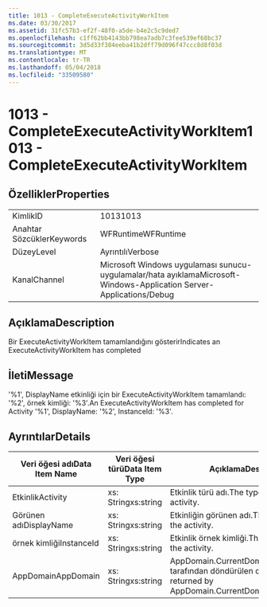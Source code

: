 ```yaml
---
title: 1013 - CompleteExecuteActivityWorkItem
ms.date: 03/30/2017
ms.assetid: 31fc57b3-ef2f-48f0-a5de-b4e2c5c9ded7
ms.openlocfilehash: c1ff62bb4143bb798ea7adb7c3fee539ef68bc37
ms.sourcegitcommit: 3d5d33f384eeba41b2dff79d096f47ccc8d8f03d
ms.translationtype: MT
ms.contentlocale: tr-TR
ms.lasthandoff: 05/04/2018
ms.locfileid: "33509580"
---
```

# <a name="1013---completeexecuteactivityworkitem"></a><span data-ttu-id="4230f-102">1013 - CompleteExecuteActivityWorkItem</span><span class="sxs-lookup"><span data-stu-id="4230f-102">1013 - CompleteExecuteActivityWorkItem</span></span>
## <a name="properties"></a><span data-ttu-id="4230f-103">Özellikler</span><span class="sxs-lookup"><span data-stu-id="4230f-103">Properties</span></span>  
  
|||  
|-|-|  
|<span data-ttu-id="4230f-104">Kimlik</span><span class="sxs-lookup"><span data-stu-id="4230f-104">ID</span></span>|<span data-ttu-id="4230f-105">1013</span><span class="sxs-lookup"><span data-stu-id="4230f-105">1013</span></span>|  
|<span data-ttu-id="4230f-106">Anahtar Sözcükler</span><span class="sxs-lookup"><span data-stu-id="4230f-106">Keywords</span></span>|<span data-ttu-id="4230f-107">WFRuntime</span><span class="sxs-lookup"><span data-stu-id="4230f-107">WFRuntime</span></span>|  
|<span data-ttu-id="4230f-108">Düzey</span><span class="sxs-lookup"><span data-stu-id="4230f-108">Level</span></span>|<span data-ttu-id="4230f-109">Ayrıntılı</span><span class="sxs-lookup"><span data-stu-id="4230f-109">Verbose</span></span>|  
|<span data-ttu-id="4230f-110">Kanal</span><span class="sxs-lookup"><span data-stu-id="4230f-110">Channel</span></span>|<span data-ttu-id="4230f-111">Microsoft Windows uygulaması sunucu-uygulamalar/hata ayıklama</span><span class="sxs-lookup"><span data-stu-id="4230f-111">Microsoft-Windows-Application Server-Applications/Debug</span></span>|  
  
## <a name="description"></a><span data-ttu-id="4230f-112">Açıklama</span><span class="sxs-lookup"><span data-stu-id="4230f-112">Description</span></span>  
 <span data-ttu-id="4230f-113">Bir ExecuteActivityWorkItem tamamlandığını gösterir</span><span class="sxs-lookup"><span data-stu-id="4230f-113">Indicates an ExecuteActivityWorkItem has completed</span></span>  
  
## <a name="message"></a><span data-ttu-id="4230f-114">İleti</span><span class="sxs-lookup"><span data-stu-id="4230f-114">Message</span></span>  
 <span data-ttu-id="4230f-115">'%1', DisplayName etkinliği için bir ExecuteActivityWorkItem tamamlandı: '%2', örnek kimliği: '%3'.</span><span class="sxs-lookup"><span data-stu-id="4230f-115">An ExecuteActivityWorkItem has completed for Activity '%1', DisplayName: '%2', InstanceId: '%3'.</span></span>  
  
## <a name="details"></a><span data-ttu-id="4230f-116">Ayrıntılar</span><span class="sxs-lookup"><span data-stu-id="4230f-116">Details</span></span>  
  
|<span data-ttu-id="4230f-117">Veri öğesi adı</span><span class="sxs-lookup"><span data-stu-id="4230f-117">Data Item Name</span></span>|<span data-ttu-id="4230f-118">Veri öğesi türü</span><span class="sxs-lookup"><span data-stu-id="4230f-118">Data Item Type</span></span>|<span data-ttu-id="4230f-119">Açıklama</span><span class="sxs-lookup"><span data-stu-id="4230f-119">Description</span></span>|  
|--------------------|--------------------|-----------------|  
|<span data-ttu-id="4230f-120">Etkinlik</span><span class="sxs-lookup"><span data-stu-id="4230f-120">Activity</span></span>|<span data-ttu-id="4230f-121">xs: String</span><span class="sxs-lookup"><span data-stu-id="4230f-121">xs:string</span></span>|<span data-ttu-id="4230f-122">Etkinlik türü adı.</span><span class="sxs-lookup"><span data-stu-id="4230f-122">The type name of the activity.</span></span>|  
|<span data-ttu-id="4230f-123">Görünen adı</span><span class="sxs-lookup"><span data-stu-id="4230f-123">DisplayName</span></span>|<span data-ttu-id="4230f-124">xs: String</span><span class="sxs-lookup"><span data-stu-id="4230f-124">xs:string</span></span>|<span data-ttu-id="4230f-125">Etkinliğin görünen adı.</span><span class="sxs-lookup"><span data-stu-id="4230f-125">The display name of the activity.</span></span>|  
|<span data-ttu-id="4230f-126">örnek kimliği</span><span class="sxs-lookup"><span data-stu-id="4230f-126">InstanceId</span></span>|<span data-ttu-id="4230f-127">xs: String</span><span class="sxs-lookup"><span data-stu-id="4230f-127">xs:string</span></span>|<span data-ttu-id="4230f-128">Etkinlik örnek kimliği.</span><span class="sxs-lookup"><span data-stu-id="4230f-128">The instance id of the activity.</span></span>|  
|<span data-ttu-id="4230f-129">AppDomain</span><span class="sxs-lookup"><span data-stu-id="4230f-129">AppDomain</span></span>|<span data-ttu-id="4230f-130">xs: String</span><span class="sxs-lookup"><span data-stu-id="4230f-130">xs:string</span></span>|<span data-ttu-id="4230f-131">AppDomain.CurrentDomain.FriendlyName tarafından döndürülen dize.</span><span class="sxs-lookup"><span data-stu-id="4230f-131">The string returned by AppDomain.CurrentDomain.FriendlyName.</span></span>|
